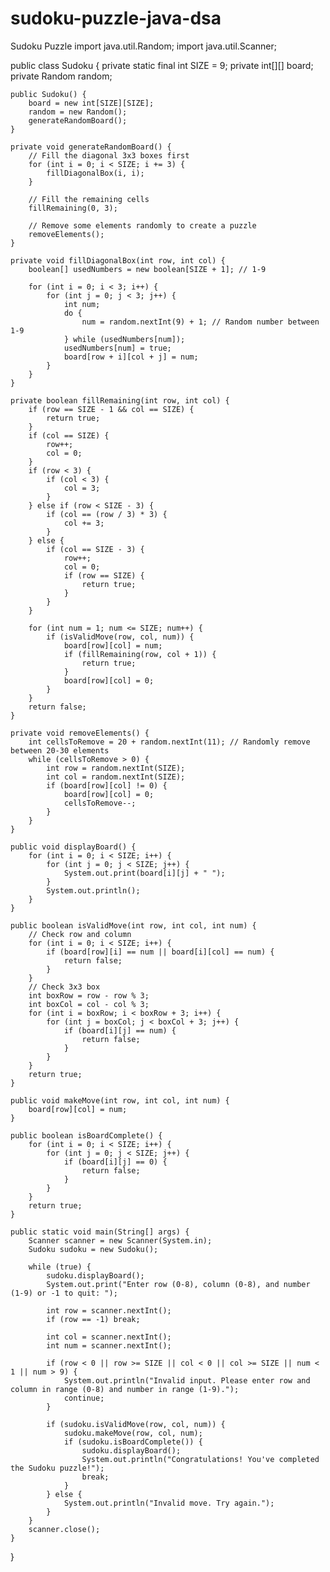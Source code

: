 # sudoku-puzzle-java-dsa
Sudoku Puzzle
import java.util.Random;
import java.util.Scanner;

public class Sudoku {
    private static final int SIZE = 9;
    private int[][] board;
    private Random random;

    public Sudoku() {
        board = new int[SIZE][SIZE];
        random = new Random();
        generateRandomBoard();
    }

    private void generateRandomBoard() {
        // Fill the diagonal 3x3 boxes first
        for (int i = 0; i < SIZE; i += 3) {
            fillDiagonalBox(i, i);
        }

        // Fill the remaining cells
        fillRemaining(0, 3);

        // Remove some elements randomly to create a puzzle
        removeElements();
    }

    private void fillDiagonalBox(int row, int col) {
        boolean[] usedNumbers = new boolean[SIZE + 1]; // 1-9

        for (int i = 0; i < 3; i++) {
            for (int j = 0; j < 3; j++) {
                int num;
                do {
                    num = random.nextInt(9) + 1; // Random number between 1-9
                } while (usedNumbers[num]);
                usedNumbers[num] = true;
                board[row + i][col + j] = num;
            }
        }
    }

    private boolean fillRemaining(int row, int col) {
        if (row == SIZE - 1 && col == SIZE) {
            return true;
        }
        if (col == SIZE) {
            row++;
            col = 0;
        }
        if (row < 3) {
            if (col < 3) {
                col = 3;
            }
        } else if (row < SIZE - 3) {
            if (col == (row / 3) * 3) {
                col += 3;
            }
        } else {
            if (col == SIZE - 3) {
                row++;
                col = 0;
                if (row == SIZE) {
                    return true;
                }
            }
        }

        for (int num = 1; num <= SIZE; num++) {
            if (isValidMove(row, col, num)) {
                board[row][col] = num;
                if (fillRemaining(row, col + 1)) {
                    return true;
                }
                board[row][col] = 0;
            }
        }
        return false;
    }

    private void removeElements() {
        int cellsToRemove = 20 + random.nextInt(11); // Randomly remove between 20-30 elements
        while (cellsToRemove > 0) {
            int row = random.nextInt(SIZE);
            int col = random.nextInt(SIZE);
            if (board[row][col] != 0) {
                board[row][col] = 0;
                cellsToRemove--;
            }
        }
    }

    public void displayBoard() {
        for (int i = 0; i < SIZE; i++) {
            for (int j = 0; j < SIZE; j++) {
                System.out.print(board[i][j] + " ");
            }
            System.out.println();
        }
    }

    public boolean isValidMove(int row, int col, int num) {
        // Check row and column
        for (int i = 0; i < SIZE; i++) {
            if (board[row][i] == num || board[i][col] == num) {
                return false;
            }
        }
        // Check 3x3 box
        int boxRow = row - row % 3;
        int boxCol = col - col % 3;
        for (int i = boxRow; i < boxRow + 3; i++) {
            for (int j = boxCol; j < boxCol + 3; j++) {
                if (board[i][j] == num) {
                    return false;
                }
            }
        }
        return true;
    }

    public void makeMove(int row, int col, int num) {
        board[row][col] = num;
    }

    public boolean isBoardComplete() {
        for (int i = 0; i < SIZE; i++) {
            for (int j = 0; j < SIZE; j++) {
                if (board[i][j] == 0) {
                    return false;
                }
            }
        }
        return true;
    }

    public static void main(String[] args) {
        Scanner scanner = new Scanner(System.in);
        Sudoku sudoku = new Sudoku();

        while (true) {
            sudoku.displayBoard();
            System.out.print("Enter row (0-8), column (0-8), and number (1-9) or -1 to quit: ");

            int row = scanner.nextInt();
            if (row == -1) break;

            int col = scanner.nextInt();
            int num = scanner.nextInt();

            if (row < 0 || row >= SIZE || col < 0 || col >= SIZE || num < 1 || num > 9) {
                System.out.println("Invalid input. Please enter row and column in range (0-8) and number in range (1-9).");
                continue;
            }

            if (sudoku.isValidMove(row, col, num)) {
                sudoku.makeMove(row, col, num);
                if (sudoku.isBoardComplete()) {
                    sudoku.displayBoard();
                    System.out.println("Congratulations! You've completed the Sudoku puzzle!");
                    break;
                }
            } else {
                System.out.println("Invalid move. Try again.");
            }
        }
        scanner.close();
    }
}
